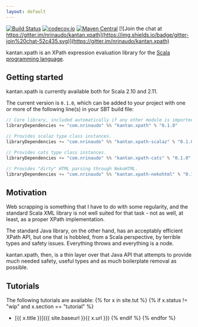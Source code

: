 ```yaml
---
layout: default
---
```


[![Build Status](https://travis-ci.org/nrinaudo/kantan.xpath.svg)](https://travis-ci.org/nrinaudo/kantan.xpath)
[![codecov.io](http://codecov.io/github/nrinaudo/kantan.xpath/coverage.svg)](http://codecov.io/github/nrinaudo/kantan.xpath)
[![Maven Central](https://maven-badges.herokuapp.com/maven-central/com.nrinaudo/kantan.xpath_2.11/badge.svg)](https://maven-badges.herokuapp.com/maven-central/com.nrinaudo/kantan.xpath_2.11)
[![Join the chat at https://gitter.im/nrinaudo/kantan.xpath](https://img.shields.io/badge/gitter-join%20chat-52c435.svg)](https://gitter.im/nrinaudo/kantan.xpath)

kantan.xpath is an XPath expression evaluation library for the [Scala programming language](http://www.scala-lang.org).

## Getting started

kantan.xpath is currently available both for Scala 2.10 and 2.11.

The current version is `0.1.0`, which can be added to your project with one or more of the following line(s)
in your SBT build file:

```scala
// Core library, included automatically if any other module is imported.
libraryDependencies += "com.nrinaudo" %% "kantan.xpath" % "0.1.0"

// Provides scalaz type class instances.
libraryDependencies += "com.nrinaudo" %% "kantan.xpath-scalaz" % "0.1.0"

// Provides cats type class instances.
libraryDependencies += "com.nrinaudo" %% "kantan.xpath-cats" % "0.1.0"

// Provides "dirty" HTML parsing through NekoHTML.
libraryDependencies += "com.nrinaudo" %% "kantan.xpath-nekohtml" % "0.1.0"
```

## Motivation

Web scrapping is something that I have to do with some regularity, and the standard Scala XML library is not well suited
for that task - not as well, at least, as a proper XPath implementation.

The standard Java library, on the other hand, has an acceptably efficient XPath API, but one that is hobbled, from a
Scala perspective, by terrible types and safety issues. Everything throws and everything is a node.

kantan.xpath, then, is a thin layer over that Java API that attempts to provide much needed safety, useful types
and as much boilerplate removal as possible.

## Tutorials

The following tutorials are available:
{% for x in site.tut %}
{% if x.status != "wip" and x.section == "tutorial" %}
* [{{ x.title }}]({{ site.baseurl }}{{ x.url }})
{% endif %}
{% endfor %}
